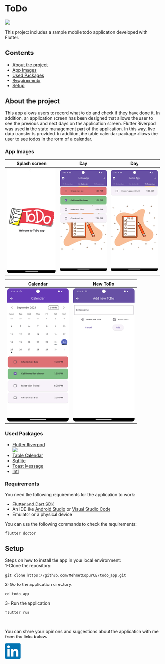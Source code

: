 # ToDo
<img src="assets/images/img_giri%C5%9F.png" width="200">

This project includes a sample mobile todo application developed with Flutter.

## Contents

- [About the project](#about-the-project)
- [App Images](#app-images)
- [Used Packages](#used-packages)
- [Requirements](#requirements)
- [Setup](#setup)



## About the project

This app allows users to record what to do and check if they have done it. In addition, an application screen has been designed that allows the user to see the previous and next days on the application screen. Flutter Riverpod was used in the state management part of the application. In this way, live data transfer is provided. In addition, the table calendar package allows the user to see todos in the form of a calendar.

### App Images

| Splash screen | Day | Day |
|-----------|-----------|-----------|
| <img src="assets/app_images/Screenshot_20230924_153145.png" width="200"> | <img src="assets/app_images/Screenshot_20230924_153208.png" width="200"> | <img src="assets/app_images/Screenshot_20230924_153223.png" width="200"> |


| Calendar | New ToDo |
|-----------|-----------|
| <img src="assets/app_images/Screenshot_20230924_153311.png" width="200"> | <img src="assets/app_images/Screenshot_20230924_153321.png" width="200"> | 


### Used Packages
- [Flutter Riverpod](https://pub.dev/packages/flutter_riverpod) <br>
  <img src="https://github.com/rrousselGit/riverpod/blob/master/resources/icon/Facebook%20Cover%20A.png?raw=true" width="250"> <br>
- [Table Calendar](https://pub.dev/packages/table_calendar) <br>
- [Sqflite](https://pub.dev/packages/sqflite) <br>
- [Toast Message](https://pub.dev/packages/fluttertoast) <br>
- [Intl](https://pub.dev/packages/intl) <br>



### Requirements

You need the following requirements for the application to work:

- [Flutter and Dart SDK](https://docs.flutter.dev/get-started/install)
- An IDE like [Android Studio](https://developer.android.com/studio) or [Visual Studio Code](https://code.visualstudio.com/download)
- Emulator or a physical device


You can use the following commands to check the requirements:

```
flutter doctor
```
## Setup
Steps on how to install the app in your local environment:<br>
1-Clone the repository:
```
git clone https://github.com/MehmetCopurCE/todo_app.git
```

2-Go to the application directory:
```
cd todo_app
```
3- Run the application
```
flutter run
```

<br>

You can share your opinions and suggestions about the application with me from the links below.

[<img src="assets/images/LinkedIn_logo.png" width="50">](https://www.linkedin.com/in/m-copur/)

